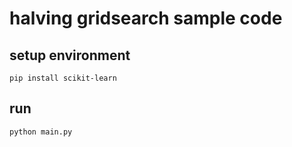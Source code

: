 # halving gridsearch sample code

## setup environment

```shell
pip install scikit-learn
```

## run

```shell
python main.py
```
